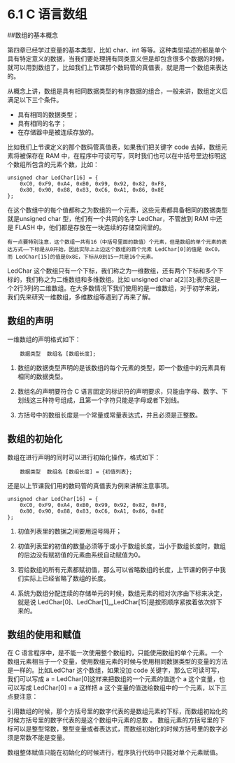 # 6.1 C 语言数组

##数组的基本概念

第四章已经学过变量的基本类型，比如 char、int 等等。这种类型描述的都是单个具有特定意义的数据，当我们要处理拥有同类意义但是却包含很多个数据的时候，就可以用到数组了，比如我们上节课那个数码管的真值表，就是用一个数组来表达的。

从概念上讲，数组是具有相同数据类型的有序数据的组合，一般来讲，数组定义后满足以下三个条件。
- 具有相同的数据类型；
- 具有相同的名字；
- 在存储器中是被连续存放的。

比如我们上节课定义的那个数码管真值表，如果我们把关键字 code 去掉，数组元素将被保存在 RAM 中，在程序中可读可写，同时我们也可以在中括号里边标明这个数组所包含的元素个数，比如：

```
unsigned char LedChar[16] = {
    0xC0, 0xF9, 0xA4, 0xB0, 0x99, 0x92, 0x82, 0xF8,
    0x80, 0x90, 0x88, 0x83, 0xC6, 0xA1, 0x86, 0x8E
};
```

在这个数组中的每个值都称之为数组的一个元素，这些元素都具备相同的数据类型就是unsigned char 型，他们有一个共同的名字 LedChar，不管放到 RAM 中还是 FLASH 中，他们都是存放在一块连续的存储空间里的。

`有一点要特别注意，这个数组一共有16（中括号里面的数值）个元素，但是数组的单个元素的表达方式——下标是从0开始，因此实际上上边这个数组的首个元素 LedChar[0]的值是 0xC0，而 LedChar[15]的值是0x8E，下标从0到15一共是16个元素。`

LedChar 这个数组只有一个下标，我们称之为一维数组，还有两个下标和多个下标的，我们称之为二维数组和多维数组。比如 unsigned char a[2][3];表示这是一个2行3列的二维数组。在大多数情况下我们使用的是一维数组，对于初学来说，我们先来研究一维数组，多维数组等遇到了再来了解。

## 数组的声明

一维数组的声明格式如下：

```
    数据类型  数组名 [数组长度];
```

1) 数组的数据类型声明的是该数组的每个元素的类型，即一个数组中的元素具有相同的数据类型。

2) 数组名的声明要符合 C 语言固定的标识符的声明要求，只能由字母、数字、下划线这三种符号组成，且第一个字符只能是字母或者下划线。

3) 方括号中的数组长度是一个常量或常量表达式，并且必须是正整数。

## 数组的初始化

数组在进行声明的同时可以进行初始化操作，格式如下：

```
    数据类型  数组名 [数组长度] = {初值列表};
```

还是以上节课我们用的数码管的真值表为例来讲解注意事项。

```
unsigned char LedChar[16] = {
    0xC0, 0xF9, 0xA4, 0xB0, 0x99, 0x92, 0x82, 0xF8,
    0x80, 0x90, 0x88, 0x83, 0xC6, 0xA1, 0x86, 0x8E
};
```

1) 初值列表里的数据之间要用逗号隔开；

2) 初值列表里的初值的数量必须等于或小于数组长度，当小于数组长度时，数组的后边没有赋初值的元素由系统自动赋值为0。

3) 若给数组的所有元素都赋初值，那么可以省略数组的长度，上节课的例子中我们实际上已经省略了数组的长度。

4) 系统为数组分配连续的存储单元的时候，数组元素的相对次序由下标来决定，就是说 LedChar[0]、LedChar[1]„„LedChar[15]是按照顺序紧挨着依次排下来的。

## 数组的使用和赋值

在 C 语言程序中，是不能一次使用整个数组的，只能使用数组的单个元素。一个数组元素相当于一个变量，使用数组元素的时候与使用相同数据类型的变量的方法是一样的。比如LedChar 这个数组，如果没加 code 关键字，那么它可读可写，我们可以写成 a = LedChar[0]这样来把数组的一个元素的值送个 a 这个变量，也可以写成 LedChar[0] = a 这样把 a 这个变量的值送给数组中的一个元素，以下三点要注意：

引用数组的时候，那个方括号里的数字代表的是数组元素的下标，而数组初始化的时候方括号里的数字代表的是这个数组中元素的总数
。
数组元素的方括号里的下标可以是整型常数，整型变量或者表达式，而数组初始化的时候方括号里的数字必须是常数不能是变量。

数组整体赋值只能在初始化的时候进行，程序执行代码中只能对单个元素赋值。